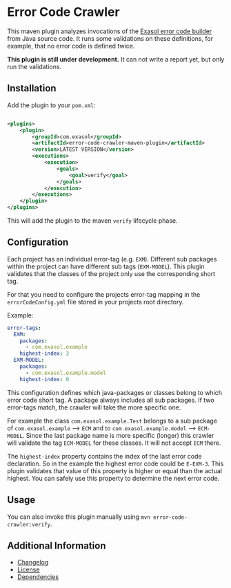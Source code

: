 # Error Code Crawler

This maven plugin analyzes invocations of the [Exasol error code builder](https://github.com/exasol/error-reporting-java/) from Java source code. It runs some validations on these definitions, for example, that no error code is defined twice.

**This plugin is still under development.** It can not write a report yet, but only run the validations.

## Installation

Add the plugin to your `pom.xml`:

```xml

<plugins>
    <plugin>
        <groupId>com.exasol</groupId>
        <artifactId>error-code-crawler-maven-plugin</artifactId>
        <version>LATEST VERSION</version>
        <executions>
            <execution>
                <goals>
                    <goal>verify</goal>
                </goals>
            </execution>
        </executions>
    </plugin>
</plugins>
```

This will add the plugin to the maven `verify` lifecycle phase.

## Configuration

Each project has an individual error-tag (e.g. `EXM`). Different sub packages within the project can have different sub tags (`EXM-MODEL`). This plugin validates that the classes of the project only use the corresponding short tag.

For that you need to configure the projects error-tag mapping in the `errorCodeConfig.yml` file stored in your projects root directory.

Example:

```yaml
error-tags:
  EXM:
    packages:
      - com.exasol.example
    highest-index: 3
  EXM-MODEL:
    packages:
      - com.exasol.example.model
    highest-index: 0
```

This configuration defines which java-packages or classes belong to which error code short tag. A package always includes all sub packages. If two error-tags match, the crawler will take the more specific one.

For example the class `com.exasol.example.Test` belongs to a sub package of `com.exasol.example` --> `ECM` and to `com.exasol.example.model` --> `ECM-MODEL`. Since the last package name is more specific (longer) this crawler will validate the tag `ECM-MODEL` for these classes. It will not accept `ECM` there.

The `highest-index` property contains the index of the last error code declaration. So in the example the highest error code could be `E-EXM-3`. This plugin validates that value of this property is higher or equal than the actual highest. You can safely use this property to determine the next error code.

## Usage

You can also invoke this plugin manually using `mvn error-code-crawler:verify`.

## Additional Information

* [Changelog](doc/changes/changelog.md)
* [License](LICENSE)
* [Dependencies](NOTICE)
